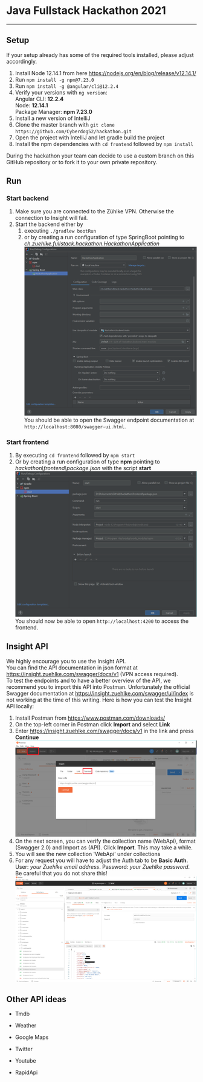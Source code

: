 # Java Fullstack Hackathon 2021

---
## Setup

If your setup already has some of the required tools installed, please adjust accordingly.
1. Install Node 12.14.1 from here https://nodejs.org/en/blog/release/v12.14.1/
2. Run `npm install -g npm@7.23.0`
3. Run `npm install -g @angular/cli@12.2.4`
4. Verify your versions with `ng version`:  
   Angular CLI: **12.2.4**  
   Node: **12.14.1**  
   Package Manager: **npm 7.23.0**  
4. Install a new version of IntelliJ
5. Clone the master branch with `git clone https://github.com/Cyberdog52/hackathon.git`
6. Open the project with IntelliJ and let gradle build the project
7. Install the npm dependencies with `cd frontend` followed by `npm install`

During the hackathon your team can decide to use a custom branch on this GitHub repository or to fork it to your own private repository.

## Run

### Start backend
1. Make sure you are connected to the Zühlke VPN. Otherwise the connection to Insight will fail. 
2. Start the backend either by 
   1. executing `./gradlew bootRun`
   2. or by creating a run configuration of type SpringBoot pointing to *ch.zuehlke.fullstack.hackathon.HackathonApplication*
   ![runconfig-springboot.png](doc/runconfig-springboot.png)
   You should be able to open the Swagger endpoint documentation at `http://localhost:8080/swagger-ui.html`.

### Start frontend
1. By executing `cd frontend` followed by `npm start`
2. Or by creating a run configuration of type **npm** pointing to *hackathon\frontend\package.json* with the script **start**
![runconfig-npm.png](doc/runconfig-npm.png)
You should now be able to open `http://localhost:4200` to access the frontend.

## Insight API

We highly encourage you to use the Insight API.  
You can find the API documentation in json format at https://insight.zuehlke.com/swagger/docs/v1 (VPN access required).  
To test the endpoints and to have a better overview of the API, we recommend you to import this API into Postman. Unfortunately the official Swagger documentation at
https://insight.zuehlke.com/swagger/ui/index
 is not working at the time of this writing.
Here is how you can test the Insight API locally:
1. Install Postman from https://www.postman.com/downloads/
2. On the top-left corner in Postman click **Import** and select **Link**
3. Enter https://insight.zuehlke.com/swagger/docs/v1 in the link and press **Continue**
![postman.png](doc/postman-import.png)
4. On the next screen, you can verify the collection name (WebApi), format (Swagger 2.0) and Import as (API). Click **Import**. This may take a while.
5. You will see the new collection 'WebApi' under collections
6. For any request you will have to adjust the Auth tab to be **Basic Auth**. User: *your Zuehlke email address*. Password: *your Zuehlke password*. Be careful that you do not share this!
 ![postman-auth.png](doc/postman-auth.png)



## Other API ideas

- Tmdb

- Weather

- Google Maps

- Twitter

- Youtube

- RapidApi
